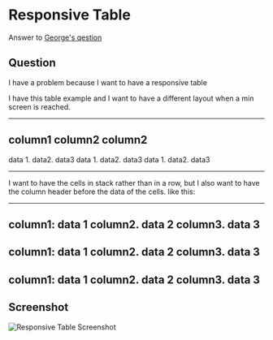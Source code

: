 # Responsive Table

Answer to [George's qestion](https://www.udemy.com/course/the-advanced-web-developer-bootcamp/learn/lecture/7306864#questions/9793102)

## Question

I have a problem because I want to have a responsive table

I have this table example and I want to have a different layout when a min screen is reached.

---------------------------------------------
column1 column2 column2
---------------------------------------------
data 1. data2. data3
data 1. data2. data3
data 1. data2. data3

---------------------------------------------

I want to have the cells in stack rather than in a row, but I also want to have the column header before the data of the cells.  like this:

-----------------------
column1: data 1
column2. data 2
column3. data 3
-------------------------
column1: data 1
column2. data 2
column3. data 3
-------------------------
column1: data 1
column2. data 2
column3. data 3
--------------------------

## Screenshot

![Responsive Table Screenshot](https://github.com/daniel-schroeder-dev/blob/master/responsive-tables.gif)

